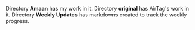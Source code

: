 Directory **Amaan** has my work in it.
Directory **original** has AirTag's work in it.
Directory **Weekly Updates** has markdowns created to track the weekly progress.
